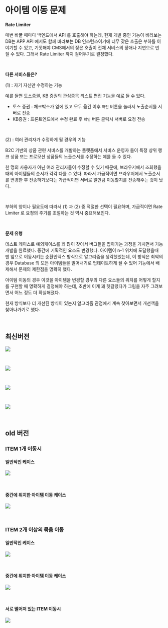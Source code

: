 # 아이템 이동 문제

**Rate Limiter**<br/>

매번 바꿀 때마다 백엔드에서 API 를 호출해야 하는데, 현재 개발 중인 기능이 바라보는 DB는 APP API 에서도 함께 바라보는 DB 인스턴스이기에 너무 잦은 호출은 부하를 이야기할 수 있고, 기껏해야 CMS에서의 잦은 호출이 전체 서비스의 장애나 지연으로 번질 수 있다. 그래서 Rate Limiter 까지 걸어두기로 결정했다.<br/>

<br/>



**다른 서비스들은?**<br/>

(1) : 자기 자신만 수정하는 기능

예를 들면 토스증권, KB 증권의 관심종목 리스트 편집 기능을 예로 들 수 있다.

- 토스 증권 : 체크박스가 옆에 있고 모두 옮긴 이후 `확인` 버튼을 눌러서 노출순서를 서버로 전송
- KB증권 : 프론트엔드에서 수정 완료 후 `확인` 버튼 클릭시 서버로 요청 전송

<br/>

(2) : 여러 관리자가 수정하게 될 경우의 기능

B2C 기반의 상품 관련 서비스를 개발하는 플랫폼에서 서비스 운영자 들이 특정 상위 랭크 상품 또는 프로모션 상품들의 노출순서를 수정하는 예를 들 수 있다.<br/>

한 명의 사용자가 아닌 여러 관리자들이 수정할 수 있기 때문에, 브라우저에서 조회했을 때의 아이템들의 순서가 각각 다를 수 있다. 따라서 가급적이면 브라우저에서 노출순서를 변경한 후 전송하기보다는 가급적이면 서버로 얼만큼 이동할지를 전송해주는 것이 낫다.<br/>

<br/>



부하의 양이나 필요도에 따라서 (1) 과 (2) 중 적절한 선택이 필요하며, 가급적이면 Rate Limiter 로 요청의 주기를 조절하는 것 역시 중요해보인다. <br/>

<br/>



**문제 유형**<br/>

테스트 케이스로 예외케이스를 꽤 많이 찾아서 버그들을 잡아가는 과정을 거치면서 기능개발을 완료했다. 중간에 기획적인 요소도 변경했다. 아이템이 n-1 위치에 도달했을때 맨 앞으로 이동시키는 순환인덱스 방식으로 알고리즘을 생각했었는데, 이 방식은 최악의 경우 Database 의 모든 아이템들을 밀어내기로 업데이트하게 될 수 있어 기능에서 배제해서 문제의 제한점을 명확히 했다.<br/>

아이템 이동의 경우 이것을 아이템을 변경할 경우의 다른 요소들의 위치를 어떻게 할지를 구현할 때 명확하게 결정해야 하는데, 초반에 이게 꽤 헷갈렸다가 그림을 자주 그려보면서 어느 정도 더 확실해졌다.<br/>

현재 방식보다 더 개선된 방식이 있는지 알고리즘 관점에서 계속 찾아보면서 개선책을 찾아나가기로 했다.<br/>

<br/>



## 최신버전

![](./docs/img/20240805/1.jpg)

<br/>



![](./docs/img/20240805/2.jpg)

<br/>



![](./docs/img/20240805/3.jpg)

<br/>



![](./docs/img/20240805/4.jpg)

<br/>





## old 버전

### ITEM 1개 이동시

#### 일반적인 케이스

![](./docs/img/move-1-1.png)

<br/>



#### 중간에 위치한 아이템 이동 케이스

![](./docs/img/move-1-2.png)

<br/>



### ITEM 2개 이상의 묶음 이동

#### 일반적인 케이스

![](./docs/img/move-2-1.png)

<br/>



#### 중간에 위치한 아이템 이동 케이스

![](./docs/img/move-2-2.png)

<br/>



#### 서로 떨어져 있는 ITEM 이동시

![](./docs/img/move-3.png)

<br/>









